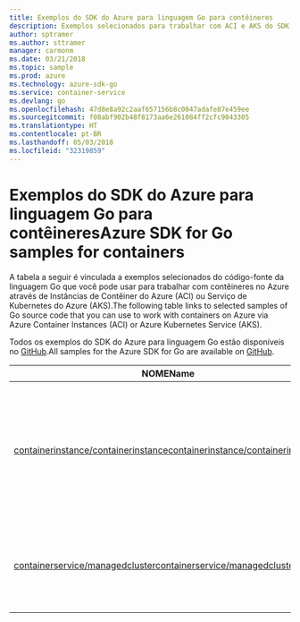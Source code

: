 ```yaml
---
title: Exemplos do SDK do Azure para linguagem Go para contêineres
description: Exemplos selecionados para trabalhar com ACI e AKS do SDK do Azure para linguagem Go.
author: sptramer
ms.author: sttramer
manager: carmonm
ms.date: 03/21/2018
ms.topic: sample
ms.prod: azure
ms.technology: azure-sdk-go
ms.service: container-service
ms.devlang: go
ms.openlocfilehash: 47d8e8a92c2aaf657156b8c0047adafe87e459ee
ms.sourcegitcommit: f08abf902b48f8173aa6e261084ff2cfc9043305
ms.translationtype: HT
ms.contentlocale: pt-BR
ms.lasthandoff: 05/03/2018
ms.locfileid: "32319859"
---
```

# <a name="azure-sdk-for-go-samples-for-containers"></a><span data-ttu-id="b767e-103">Exemplos do SDK do Azure para linguagem Go para contêineres</span><span class="sxs-lookup"><span data-stu-id="b767e-103">Azure SDK for Go samples for containers</span></span>

<span data-ttu-id="b767e-104">A tabela a seguir é vinculada a exemplos selecionados do código-fonte da linguagem Go que você pode usar para trabalhar com contêineres no Azure através de Instâncias de Contêiner do Azure (ACI) ou Serviço de Kubernetes do Azure (AKS).</span><span class="sxs-lookup"><span data-stu-id="b767e-104">The following table links to selected samples of Go source code that you can use to work with containers on Azure via Azure Container Instances (ACI) or Azure Kubernetes Service (AKS).</span></span> 

<span data-ttu-id="b767e-105">Todos os exemplos do SDK do Azure para linguagem Go estão disponíveis no [GitHub](https://github.com/Azure-Samples/azure-sdk-for-go-samples).</span><span class="sxs-lookup"><span data-stu-id="b767e-105">All samples for the Azure SDK for Go are available on [GitHub](https://github.com/Azure-Samples/azure-sdk-for-go-samples).</span></span>

| <span data-ttu-id="b767e-106">NOME</span><span class="sxs-lookup"><span data-stu-id="b767e-106">Name</span></span> | <span data-ttu-id="b767e-107">DESCRIÇÃO</span><span class="sxs-lookup"><span data-stu-id="b767e-107">Description</span></span> |
|------|-------------|
| [<span data-ttu-id="b767e-108">containerinstance/containerinstance</span><span class="sxs-lookup"><span data-stu-id="b767e-108">containerinstance/containerinstance</span></span>](https://github.com/Azure-Samples/azure-sdk-for-go-samples/blob/master/containerinstance/containerinstance.go) | <span data-ttu-id="b767e-109">Trabalhar com grupos de contêineres em Instâncias de Contêiner do Azure.</span><span class="sxs-lookup"><span data-stu-id="b767e-109">Work with container groups in Azure Container Instances.</span></span> <span data-ttu-id="b767e-110">Criar e modificar contêineres em um grupo de ACI.</span><span class="sxs-lookup"><span data-stu-id="b767e-110">Create and modify containers in an ACI group.</span></span> |
| [<span data-ttu-id="b767e-111">containerservice/managedcluster</span><span class="sxs-lookup"><span data-stu-id="b767e-111">containerservice/managedcluster</span></span>](https://github.com/Azure-Samples/azure-sdk-for-go-samples/blob/master/containerservice/managedcluster.go) | <span data-ttu-id="b767e-112">Criar, excluir e inspecionar os clientes do Serviço de Kubernetes do Azure (AKS).</span><span class="sxs-lookup"><span data-stu-id="b767e-112">Create, delete, and inspect Azure Kubernetes Service (AKS) clients.</span></span> |
